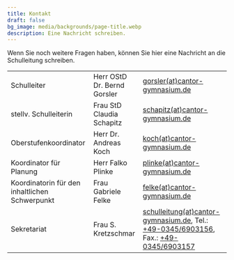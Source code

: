 ```yaml
---
title: Kontakt
draft: false
bg_image: media/backgrounds/page-title.webp
description: Eine Nachricht schreiben.
---
```

Wenn Sie noch weitere Fragen haben, können Sie hier eine Nachricht an die Schulleitung schreiben.

| | | |
|---|---|---|
|Schulleiter|Herr OStD Dr. Bernd Gorsler|[gorsler(at)cantor-gymnasium.de](mailto:gorsler@cantor-gymnasium.de)|
|stellv. Schulleiterin|Frau StD Claudia Schapitz|[schapitz(at)cantor-gymnasium.de](mailto:schapitz@cantor-gymnasium.de)|
|Oberstufenkoordinator|Herr Dr. Andreas Koch|[koch(at)cantor-gymnasium.de](mailto:koch@cantor-gymnasium.de)|
|Koordinator für Planung|Herr Falko Plinke|[plinke(at)cantor-gymnasium.de](mailto:plinke@cantor-gymnasium.de)|
|Koordinatorin für den inhaltlichen Schwerpunkt|Frau Gabriele Felke|[felke(at)cantor-gymnasium.de](mailto:felke@cantor-gymnasium.de)|
|Sekretariat|Frau S. Kretzschmar|[schulleitung(at)cantor-gymnasium.de](mailto:schulleitung@cantor-gymnasium.de), Tel.: [+49-0345/6903156](tel:+493456903156), Fax.: [+49-0345/6903157](tel:+493456903157)|
